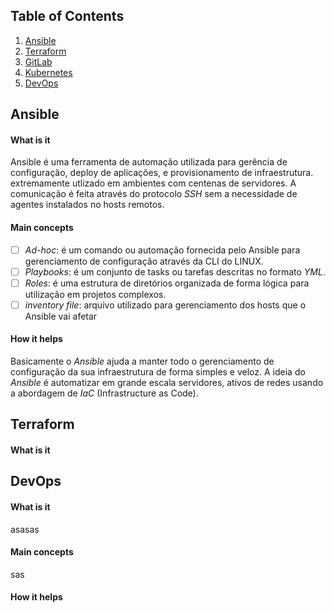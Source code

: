 ## Table of Contents
1. [Ansible](#Ansible)
2. [Terraform](#Terraform)
3. [GitLab](#GitLab)
4. [Kubernetes](#Kubernetes)
5. [DevOps](#DevOps)

## Ansible

#### What is it
Ansible é uma ferramenta de automação utilizada para gerência de configuração, deploy de aplicações, e provisionamento de infraestrutura. extremamente utlizado em ambientes com centenas de servidores. A comunicação é feita através do protocolo *SSH* sem a necessidade de agentes instalados no hosts remotos.

#### Main concepts
- [ ] *Ad-hoc*: é um comando ou automação fornecida pelo Ansible para gerenciamento de configuração através da CLI do LINUX.
- [ ] *Playbooks*: é um conjunto de tasks ou tarefas descritas no formato *YML*.
- [ ] *Roles*: é uma estrutura de diretórios organizada de forma lógica para utilização em projetos complexos.
- [ ] *inventory file*: arquivo utilizado para gerenciamento dos hosts que o Ansible vai afetar

#### How it helps
Basicamente o *Ansible* ajuda a manter todo o gerenciamento de configuração da sua infraestrutura de forma simples e veloz. A ideia do *Ansible* é automatizar em grande escala servidores, ativos de redes usando a abordagem de *IaC* (Infrastructure as Code).

## Terraform

#### What is it


## DevOps

#### What is it
asasas

#### Main concepts
sas

#### How it helps


